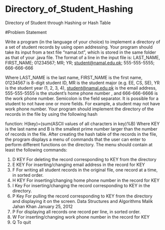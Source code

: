 # Directory_of_Student_Hashing
Directory of Student through Hashing or Hash Table


#Problem Statement

Write a program (in the language of your choice) to implement a directory of a set of student
records by using open addressing. Your program should take its input from a text file “namal.txt”,
which is stored in the same folder as that of your .java file. The format of a line in the input file is:
LAST_NAME, FIRST_NAME; 01234567; MR; YR; student@namal.edu.pk; 555-555-5555; 666-666-666

Where LAST_NAME is the last name, FIRST_NAME is the first name, 01234567 is 8-digit
student ID, MR is the student major (e.g. EE, CS, SE), YR is the student year (1, 2, 3, 4),
student@namal.edu.pk is the email address, 555-555-5555 is the student’s home phone number ,
and 666-666-6666 is the work phone number. Semicolon is the field separator. It is possible for a
student to not have one or more fields. For example, a student may not have work phone number.
Your program should implement the directory of the records in the file by using the following hash

function:
H(key)=(sum(ASCII values of all characters in key)%B)
Where KEY is the last name and B is the smallest prime number larger than the number of records
in the file.
After creating the hash table of the records in the file, the program displays a menu of commands
that the user can enter to perform different functions on the directory. The menu should contain at
least the following commands:
1) D KEY
For deleting the record corresponding to KEY from the directory
2) E KEY
For inserting/changing email address in the record for KEY
3) F
For writing all student records in the original file, one record at a time, in sorted order.
4) H KEY
For inserting/changing home phone number in the record for KEY
5) I Key
For inserting/changing the record corresponding to KEY in the directory.
6) P Key
For pulling the record corresponding to KEY from the directory and displaying it on
the screen.
Data Structures and Algorithms
Malik Jahan Khan January 25, 2012
7) P
For displaying all records one record per line, in sorted order.
8) W
For inserting/changing work phone number in the record for KEY
9) Q
To quit
